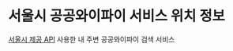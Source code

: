 # 서울시 공공와이파이 서비스 위치 정보

[서울시 제공 API](https://data.seoul.go.kr/dataList/OA-20883/S/1/datasetView.do) 사용한 내 주변 공공와이파이 검색 서비스
